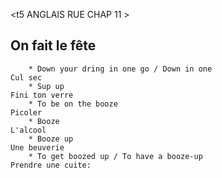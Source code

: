    <t5                                         ANGLAIS RUE CHAP 11                                                              >
   
   
   
   ## On fait le fête ##
   
		* Down your dring in one go	/ Down in one							Cul sec
		* Sup up															Fini ton verre
		* To be on the booze												Picoler
		* Booze																L'alcool
		* Booze up															Une beuverie
		* To get boozed up / To have a booze-up								Prendre une cuite:
